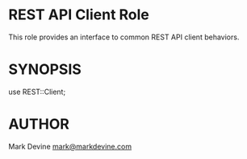 REST API Client Role
====================
This role provides an interface to common REST API client behaviors.

SYNOPSIS
========
  use REST::Client;

AUTHOR
======
Mark Devine <mark@markdevine.com>
